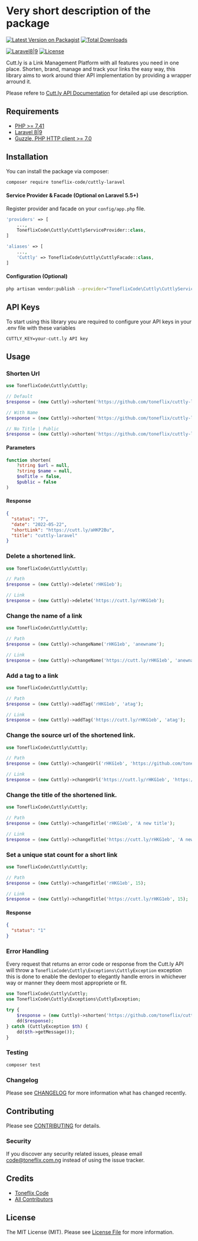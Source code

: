 # Very short description of the package

[![Latest Version on Packagist](https://img.shields.io/packagist/v/toneflix-code/cuttly-laravel.svg?style=flat-square)](https://packagist.org/packages/toneflix-code/cuttly-laravel)
[![Total Downloads](https://img.shields.io/packagist/dt/toneflix-code/cuttly-laravel.svg?style=flat-square)](https://packagist.org/packages/toneflix-code/cuttly-laravel)

[![Laravel8|9](https://img.shields.io/badge/Laravel-8|9-orange.svg)](http://laravel.com)
[![License](https://img.shields.io/github/license/mashape/apistatus.svg)](https://packagist.org/packages/toneflix-code/cuttly-laravel)

Cutt.ly is a Link Management Platform with all features you need in one place. Shorten, brand, manage and track your links the easy way, this library aims to work around thier API implementation by providing a wrapper arround it.

Please refere to [Cutt.ly API Documentation](https://cutt.ly/cuttly-api) for detailed api use description.

## Requirements

- [PHP >= 7.41](http://php.net/)
- [Laravel 8|9](https://github.com/laravel/framework)
- [Guzzle, PHP HTTP client >= 7.0](https://github.com/guzzle/guzzle)

## Installation

You can install the package via composer:

```bash
composer require toneflix-code/cuttly-laravel
```

#### Service Provider & Facade (Optional on Laravel 5.5+)

Register provider and facade on your `config/app.php` file.

```php
'providers' => [
    ...,
    ToneflixCode\Cuttly\CuttlyServiceProvider::class,
]

'aliases' => [
    ...,
    'Cuttly' => ToneflixCode\Cuttly\CuttlyFacade::class,
]
```

#### Configuration (Optional)

```bash
php artisan vendor:publish --provider="ToneflixCode\Cuttly\CuttlyServiceProvider"
```

## API Keys

To start using this library you are required to configure your API keys in your .env file with these variables

```
CUTTLY_KEY=your-cutt.ly API key
```

## Usage

### Shorten Url

```php
use ToneflixCode\Cuttly\Cuttly;

// Default
$response = (new Cuttly)->shorten('https://github.com/toneflix/cuttly-laravel');

// With Name
$response = (new Cuttly)->shorten('https://github.com/toneflix/cuttly-laravel', 'cuttly-laravel');

// No Title | Public
$response = (new Cuttly)->shorten('https://github.com/toneflix/cuttly-laravel', 'cuttly-laravel', true, true);
```

#### Parameters

```php
function shorten(
    ?string $url = null,
    ?string $name = null,
    $noTitle = false,
    $public = false
)
```

#### Response

```json
{
  "status": "7",
  "date": "2022-05-22",
  "shortLink": "https://cutt.ly/aHKP2Bu",
  "title": "cuttly-laravel"
}
```

### Delete a shortened link.

```php
use ToneflixCode\Cuttly\Cuttly;

// Path
$response = (new Cuttly)->delete('rHKG1eb');

// Link
$response = (new Cuttly)->delete('https://cutt.ly/rHKG1eb');
```

### Change the name of a link

```php
use ToneflixCode\Cuttly\Cuttly;

// Path
$response = (new Cuttly)->changeName('rHKG1eb', 'anewname');

// Link
$response = (new Cuttly)->changeName('https://cutt.ly/rHKG1eb', 'anewname');
```

### Add a tag to a link

```php
use ToneflixCode\Cuttly\Cuttly;

// Path
$response = (new Cuttly)->addTag('rHKG1eb', 'atag');

// Link
$response = (new Cuttly)->addTag('https://cutt.ly/rHKG1eb', 'atag');
```

### Change the source url of the shortened link.

```php
use ToneflixCode\Cuttly\Cuttly;

// Path
$response = (new Cuttly)->changeUrl('rHKG1eb', 'https://github.com/toneflix-code/cuttly-laravel');

// Link
$response = (new Cuttly)->changeUrl('https://cutt.ly/rHKG1eb', 'https://github.com/toneflix-code/cuttly-laravel');
```

### Change the title of the shortened link.

```php
use ToneflixCode\Cuttly\Cuttly;

// Path
$response = (new Cuttly)->changeTitle('rHKG1eb', 'A new title');

// Link
$response = (new Cuttly)->changeTitle('https://cutt.ly/rHKG1eb', 'A new title');
```

### Set a unique stat count for a short link

```php
use ToneflixCode\Cuttly\Cuttly;

// Path
$response = (new Cuttly)->changeTitle('rHKG1eb', 15);

// Link
$response = (new Cuttly)->changeTitle('https://cutt.ly/rHKG1eb', 15);
```

#### Response

```json
{
  "status": "1"
}
```

### Error Handling

Every request that returns an error code or response from the Cutt.ly API will throw a `ToneflixCode\Cuttly\Exceptions\CuttlyException` exception this is done to enable the devloper to elegantly handle errors in whichever way or manner they deem most appropriete or fit.

```php
use ToneflixCode\Cuttly\Cuttly;
use ToneflixCode\Cuttly\Exceptions\CuttlyException;

try {
    $response = (new Cuttly)->shorten('https://github.com/toneflix/cuttly-laravel');
    dd($response);
} catch (CuttlyException $th) {
    dd($th->getMessage());
}
```

### Testing

```bash
composer test
```

### Changelog

Please see [CHANGELOG](CHANGELOG.md) for more information what has changed recently.

## Contributing

Please see [CONTRIBUTING](CONTRIBUTING.md) for details.

### Security

If you discover any security related issues, please email code@toneflix.com.ng instead of using the issue tracker.

## Credits

- [Toneflix Code](https://github.com/toneflix-code)
- [All Contributors](../../contributors)

## License

The MIT License (MIT). Please see [License File](LICENSE.md) for more information.
